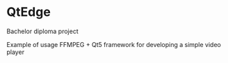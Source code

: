 # QtEdge
Bachelor diploma project

Example of usage FFMPEG + Qt5 framework for developing a simple video player
